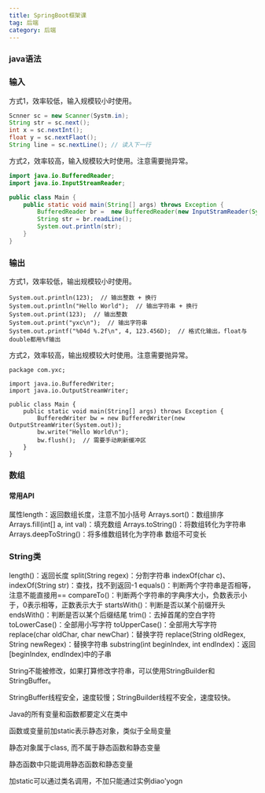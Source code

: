 ```yaml
---
title: SpringBoot框架课
tag: 后端
category: 后端
---
```


### java语法

### 输入

方式1，效率较低，输入规模较小时使用。

```java
Scnner sc = new Scanner(Systm.in);
String str = sc.next();
int x = sc.nextInt();
float y = sc.nextFlaot();
String line = sc.nextLine(); // 读入下一行
```

方式2，效率较高，输入规模较大时使用。注意需要抛异常。

```java
import java.io.BufferedReader;
import java.io.InputStreamReader;

public class Main {
	public static void main(String[] args) throws Exception {
        BufferedReader br =  new BufferedReader(new InputStramReader(System.in));
        String str = br.readLine();
        System.out.println(str);
    }
}
```

### 输出

方式1，效率较低，输出规模较小时使用。

```
System.out.println(123);  // 输出整数 + 换行
System.out.println("Hello World");  // 输出字符串 + 换行
System.out.print(123);  // 输出整数
System.out.print("yxc\n");  // 输出字符串
System.out.printf("%04d %.2f\n", 4, 123.456D);  // 格式化输出，float与double都用%f输出
```


方式2，效率较高，输出规模较大时使用。注意需要抛异常。

```
package com.yxc;

import java.io.BufferedWriter;
import java.io.OutputStreamWriter;

public class Main {
    public static void main(String[] args) throws Exception {
        BufferedWriter bw = new BufferedWriter(new OutputStreamWriter(System.out));
        bw.write("Hello World\n");
        bw.flush();  // 需要手动刷新缓冲区
    }
}

```



### 数组

#### 常用API

属性length：返回数组长度，注意不加小括号
Arrays.sort()：数组排序
Arrays.fill(int[] a, int val)：填充数组
Arrays.toString()：将数组转化为字符串
Arrays.deepToString()：将多维数组转化为字符串
数组不可变长

### String类

length()：返回长度
split(String regex)：分割字符串
indexOf(char c)、indexOf(String str)：查找，找不到返回-1
equals()：判断两个字符串是否相等，注意不能直接用==
compareTo()：判断两个字符串的字典序大小，负数表示小于，0表示相等，正数表示大于
startsWith()：判断是否以某个前缀开头
endsWith()：判断是否以某个后缀结尾
trim()：去掉首尾的空白字符
toLowerCase()：全部用小写字符
toUpperCase()：全部用大写字符
replace(char oldChar, char newChar)：替换字符
replace(String oldRegex, String newRegex)：替换字符串
substring(int beginIndex, int endIndex)：返回[beginIndex, endIndex)中的子串

String不能被修改，如果打算修改字符串，可以使用StringBuilder和StringBuffer。

StringBuffer线程安全，速度较慢；StringBuilder线程不安全，速度较快。



Java的所有变量和函数都要定义在类中

函数或变量前加static表示静态对象，类似于全局变量

静态对象属于class, 而不属于静态函数和静态变量

静态函数中只能调用静态函数和静态变量

加static可以通过类名调用，不加只能通过实例diao'yogn